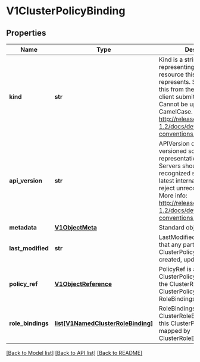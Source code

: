 # V1ClusterPolicyBinding

## Properties
Name | Type | Description | Notes
------------ | ------------- | ------------- | -------------
**kind** | **str** | Kind is a string value representing the REST resource this object represents. Servers may infer this from the endpoint the client submits requests to. Cannot be updated. In CamelCase. More info: http://releases.k8s.io/release-1.2/docs/devel/api-conventions.md#types-kinds | [optional] 
**api_version** | **str** | APIVersion defines the versioned schema of this representation of an object. Servers should convert recognized schemas to the latest internal value, and may reject unrecognized values. More info: http://releases.k8s.io/release-1.2/docs/devel/api-conventions.md#resources | [optional] 
**metadata** | [**V1ObjectMeta**](V1ObjectMeta.md) | Standard object&#39;s metadata. | [optional] 
**last_modified** | **str** | LastModified is the last time that any part of the ClusterPolicyBinding was created, updated, or deleted | 
**policy_ref** | [**V1ObjectReference**](V1ObjectReference.md) | PolicyRef is a reference to the ClusterPolicy that contains all the ClusterRoles that this ClusterPolicyBinding&#39;s RoleBindings may reference | 
**role_bindings** | [**list[V1NamedClusterRoleBinding]**](V1NamedClusterRoleBinding.md) | RoleBindings holds all the ClusterRoleBindings held by this ClusterPolicyBinding, mapped by ClusterRoleBinding.Name | 

[[Back to Model list]](../README.md#documentation-for-models) [[Back to API list]](../README.md#documentation-for-api-endpoints) [[Back to README]](../README.md)


